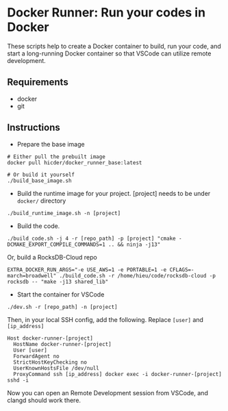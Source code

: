# Docker Runner: Run your codes in Docker
These scripts help to create a Docker container to build, run your code, and start a long-running Docker container so that VSCode can utilize remote development.
## Requirements
* docker
* git
## Instructions
* Prepare the base image
```
# Either pull the prebuilt image
docker pull hicder/docker_runner_base:latest

# Or build it yourself
./build_base_image.sh
```
* Build the runtime image for your project. [project] needs to be under `docker/` directory
```
./build_runtime_image.sh -n [project]
```
* Build the code.
```
./build_code.sh -j 4 -r [repo_path] -p [project] "cmake -DCMAKE_EXPORT_COMPILE_COMMANDS=1 .. && ninja -j13"
```
Or, build a RocksDB-Cloud repo
```
EXTRA_DOCKER_RUN_ARGS="-e USE_AWS=1 -e PORTABLE=1 -e CFLAGS=-march=broadwell" ./build_code.sh -r /home/hieu/code/rocksdb-cloud -p rocksdb -- "make -j13 shared_lib"
```
* Start the container for VSCode
```
./dev.sh -r [repo_path] -n [project]
```
Then, in your local SSH config, add the following. Replace `[user]` and `[ip_address]`
```
Host docker-runner-[project]
  HostName docker-runner-[project]
  User [user]
  ForwardAgent no
  StrictHostKeyChecking no
  UserKnownHostsFile /dev/null
  ProxyCommand ssh [ip_address] docker exec -i docker-runner-[project] sshd -i
```

Now you can open an Remote Development session from VSCode, and clangd should work there.
